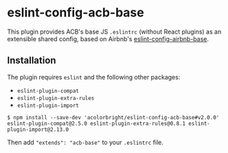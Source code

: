 # eslint-config-acb-base

This plugin provides ACB's base JS `.eslintrc` (without React plugins) as an extensible shared config, based on Airbnb's
[eslint-config-airbnb-base](https://github.com/airbnb/javascript/tree/master/packages/eslint-config-airbnb-base).

## Installation

The plugin requires `eslint` and the following other packages:
  - `eslint-plugin-compat`
  - `eslint-plugin-extra-rules`
  - `eslint-plugin-import`

```shell
$ npm install --save-dev 'acolorbright/eslint-config-acb-base#v2.0.0' eslint-plugin-compat@2.5.0 eslint-plugin-extra-rules@0.8.1 eslint-plugin-import@2.13.0
```

Then add `"extends": "acb-base"` to your `.eslintrc` file.
